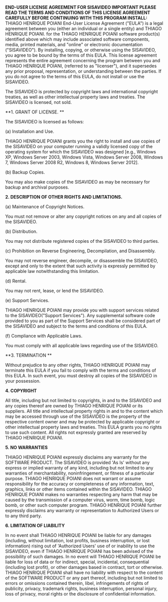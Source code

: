 **END-USER LICENSE AGREEMENT FOR SISAVIDEO IMPORTANT PLEASE READ THE TERMS AND CONDITIONS OF THIS LICENSE AGREEMENT CAREFULLY BEFORE CONTINUING WITH THIS PROGRAM INSTALL:** THIAGO HENRIQUE POIANI End-User License Agreement ("EULA") is a legal agreement between you (either an individual or a single entity) and THIAGO HENRIQUE POIANI. for the THIAGO HENRIQUE POIANI software product(s) identified above which may include associated software components, media, printed materials, and "online" or electronic documentation ("SISAVIDEO"). By installing, copying, or otherwise using the SISAVIDEO, you agree to be bound by the terms of this EULA. This license agreement represents the entire agreement concerning the program between you and THIAGO HENRIQUE POIANI, (referred to as "licenser"), and it supersedes any prior proposal, representation, or understanding between the parties. If you do not agree to the terms of this EULA, do not install or use the SISAVIDEO.

The SISAVIDEO is protected by copyright laws and international copyright treaties, as well as other intellectual property laws and treaties. The SISAVIDEO is licensed, not sold.

**1\. GRANT OF LICENSE. **

The SISAVIDEO is licensed as follows: 

(a) Installation and Use.

THIAGO HENRIQUE POIANI grants you the right to install and use copies of the SISAVIDEO on your computer running a validly licensed copy of the operating system for which the SISAVIDEO was designed [e.g., Windows XP, Windows Server 2003, Windows Vista, Windows Server 2008, Windows 7, Windows Server 2008 R2, Windows 8, Windows Server 2012].

(b) Backup Copies.

You may also make copies of the SISAVIDEO as may be necessary for backup and archival purposes.

**2\. DESCRIPTION OF OTHER RIGHTS AND LIMITATIONS.**

(a) Maintenance of Copyright Notices.

You must not remove or alter any copyright notices on any and all copies of the SISAVIDEO.

(b) Distribution.

You may not distribute registered copies of the SISAVIDEO to third parties.

(c) Prohibition on Reverse Engineering, Decompilation, and Disassembly.

You may not reverse engineer, decompile, or disassemble the SISAVIDEO, except and only to the extent that such activity is expressly permitted by applicable law notwithstanding this limitation. 

(d) Rental.

You may not rent, lease, or lend the SISAVIDEO.

(e) Support Services.

THIAGO HENRIQUE POIANI may provide you with support services related to the SISAVIDEO("Support Services"). Any supplemental software code provided to you as part of the Support Services shall be considered part of the SISAVIDEO and subject to the terms and conditions of this EULA. 

(f) Compliance with Applicable Laws.

You must comply with all applicable laws regarding use of the SISAVIDEO.

**3\. TERMINATION **

Without prejudice to any other rights, THIAGO HENRIQUE POIANI may terminate this EULA if you fail to comply with the terms and conditions of this EULA. In such event, you must destroy all copies of the SISAVIDEO in your possession.

**4\. COPYRIGHT**

All title, including but not limited to copyrights, in and to the SISAVIDEO and any copies thereof are owned by THIAGO HENRIQUE POIANI or its suppliers. All title and intellectual property rights in and to the content which may be accessed through use of the SISAVIDEO is the property of the respective content owner and may be protected by applicable copyright or other intellectual property laws and treaties. This EULA grants you no rights to use such content. All rights not expressly granted are reserved by THIAGO HENRIQUE POIANI.

**5\. NO WARRANTIES**

THIAGO HENRIQUE POIANI expressly disclaims any warranty for the SOFTWARE PRODUCT. The SISAVIDEO is provided 'As Is' without any express or implied warranty of any kind, including but not limited to any warranties of merchantability, noninfringement, or fitness of a particular purpose. THIAGO HENRIQUE POIANI does not warrant or assume responsibility for the accuracy or completeness of any information, text, graphics, links or other items contained within the SISAVIDEO. THIAGO HENRIQUE POIANI makes no warranties respecting any harm that may be caused by the transmission of a computer virus, worm, time bomb, logic bomb, or other such computer program. THIAGO HENRIQUE POIANI further expressly disclaims any warranty or representation to Authorized Users or to any third party.

**6\. LIMITATION OF LIABILITY**

In no event shall THIAGO HENRIQUE POIANI be liable for any damages (including, without limitation, lost profits, business interruption, or lost information) rising out of 'Authorized Users' use of or inability to use the SISAVIDEO, even if THIAGO HENRIQUE POIANI has been advised of the possibility of such damages. In no event will THIAGO HENRIQUE POIANI be liable for loss of data or for indirect, special, incidental, consequential (including lost profit), or other damages based in contract, tort or otherwise. THIAGO HENRIQUE POIANI shall have no liability with respect to the content of the SOFTWARE PRODUCT or any part thereof, including but not limited to errors or omissions contained therein, libel, infringements of rights of publicity, privacy, trademark rights, business interruption, personal injury, loss of privacy, moral rights or the disclosure of confidential information.
